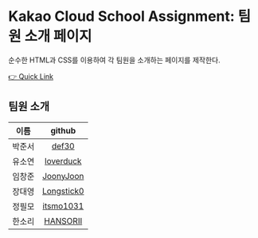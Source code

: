 # Kakao Cloud School Assignment: 팀원 소개 페이지

순수한 HTML과 CSS를 이용하여 각 팀원을 소개하는 페이지를 제작한다.

[👉 Quick Link](https://itsmo1031.github.io/KCS-Introduce/)

## 팀원 소개

|  이름  |                   github                    |
| :----: | :-----------------------------------------: |
| 박준서 |      [def30](https://github.com/def30)      |
| 유소연 |  [loverduck](https://github.com/loverduck)  |
| 임창준 |  [JoonyJoon](https://github.com/JoonyJoon)  |
| 장대영 | [Longstick0](https://github.com/Longstick0) |
| 정필모 |  [itsmo1031](https://github.com/itsmo1031)  |
| 한소리 |   [HANSORII](https://github.com/HANSORII)   |
